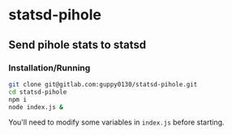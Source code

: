 # statsd-pihole

## Send pihole stats to statsd

### Installation/Running

```bash
git clone git@gitlab.com:guppy0130/statsd-pihole.git
cd statsd-pihole
npm i
node index.js &
```

You'll need to modify some variables in `index.js` before starting.

